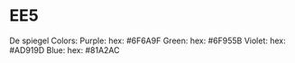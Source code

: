 # EE5
De spiegel
Colors: Purple: hex: #6F6A9F
        Green: hex: #6F955B
        Violet: hex: #AD919D
        Blue: hex: #81A2AC
